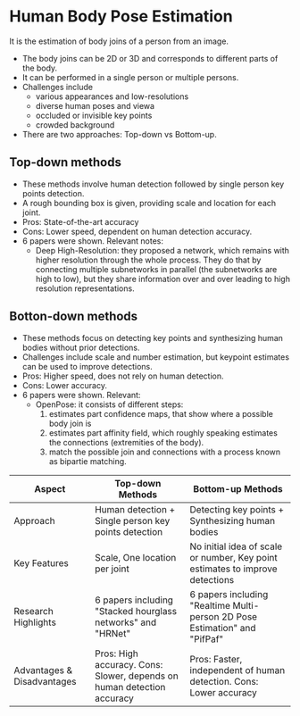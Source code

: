 # Human Body Pose Estimation
It is the estimation of body joins of a person from an image.
- The body joins can be 2D or 3D and corresponds to different parts of the body.
- It can be performed in a single person or multiple persons.
- Challenges include
    - various appearances and low-resolutions
    - diverse human poses and viewa
    - occluded or invisible key points
    - crowded background
- There are two approaches: Top-down vs Bottom-up.

## Top-down methods
- These methods involve human detection followed by single person key points detection.  
- A rough bounding box is given, providing scale and location for each joint.
- Pros: State-of-the-art accuracy
- Cons: Lower speed, dependent on human detection accuracy.
- 6 papers were shown. Relevant notes:
    - Deep High-Resolution: they proposed a network, which remains with higher resolution through the whole process. They do that by connecting multiple subnetworks in parallel (the subnetworks are high to low), but they share information over and over leading to high resolution representations.

## Botton-down methods

- These methods focus on detecting key points and synthesizing human bodies without prior detections. 
- Challenges include scale and number estimation, but keypoint estimates can be used to improve detections.
- Pros: Higher speed, does not rely on human detection.
- Cons: Lower accuracy.
- 6 papers were shown. Relevant: 
    - OpenPose: it consists of different steps:
        1. estimates part confidence maps, that show where a possible body join is
        2. estimates part affinity field, which roughly speaking estimates the connections (extremities of the body).
        3. match the possible join and connections with a process known as bipartie matching.


| Aspect                 | Top-down Methods                                                                           | Bottom-up Methods                                                                           |
|------------------------|--------------------------------------------------------------------------------------------|---------------------------------------------------------------------------------------------|
| Approach               | Human detection + Single person key points detection                                       | Detecting key points + Synthesizing human bodies                                            |
| Key Features           | Scale, One location per joint                                                              | No initial idea of scale or number, Key point estimates to improve detections               |
| Research Highlights    | 6 papers including "Stacked hourglass networks" and "HRNet"                                | 6 papers including "Realtime Multi-person 2D Pose Estimation" and "PifPaf"                  |
| Advantages & Disadvantages | Pros: High accuracy. Cons: Slower, depends on human detection accuracy | Pros: Faster, independent of human detection. Cons: Lower accuracy                          |